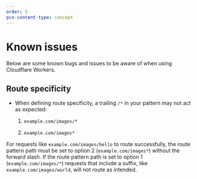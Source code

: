 ```yaml
---
order: 5
pcx-content-type: concept
---
```


# Known issues

Below are some known bugs and issues to be aware of when using Cloudflare Workers.

## Route specificity 

- When defining route specificity, a trailing `/*` in your pattern may not act as expected:

    1) `example.com/images/*`

    2) `example.com/images*`

For requests like `example.com/images/hello` to route successfully, the route pattern path must be set to option 2 (`example.com/images*`) without the forward slash. If the route pattern path is set to option 1 (`example.com/images/*`) requests that include a suffix, like `example.com/images/world`, will not route as intended. 
